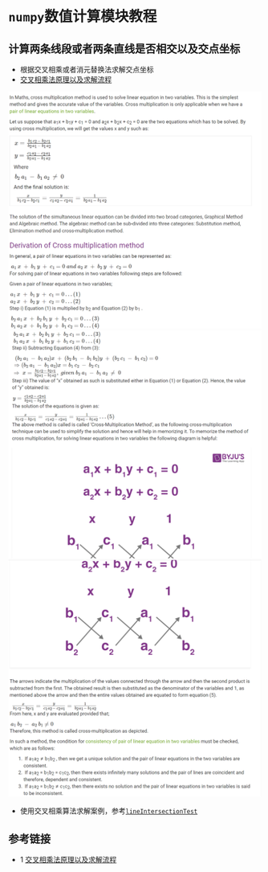 # `numpy`数值计算模块教程

## 计算两条线段或者两条直线是否相交以及交点坐标
* 根据交叉相乘或者消元替换法求解交点坐标
* [交叉相乘法原理以及求解流程](https://byjus.com/maths/cross-multiplication-solving-linear-equation-two-variables/)

![](data/cross_multiplication_solver_linear_equation.png)
![](data/cross_multiplication_solver_linear_equation2.png)
![](data/cross_multiplication_solver_linear_equation3.png)
* 使用交叉相乘算法求解案例，参考[`lineIntersectionTest`](src/lineIntersectionTest.py)

## 参考链接
* 1 [交叉相乘法原理以及求解流程](https://byjus.com/maths/cross-multiplication-solving-linear-equation-two-variables/)
